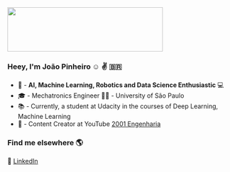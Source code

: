 
<img src="https://github.com/joaomh/joaomh/blob/master/assets/hello_git.png" height="100" width="350" />

### Heey, I'm João Pinheiro :relaxed: :v: <!---<span>&#x1f1e7;&#x1f1f7;</span> --> 🇧🇷
- :robot: - **AI, Machine Learning, Robotics and Data Science Enthusiastic** :computer:
- :mortar_board: - Mechatronics Engineer :wrench::microscope: - University of São Paulo
- :books: - Currently, a student at Udacity in the courses of Deep Learning, Machine Learning
- :movie_camera: - Content Creator at YouTube  [2001 Engenharia](https://www.youtube.com/channel/UCZyFebN0_gF2yy5fhVhlXtA)

### Find me elsewhere 🌎

💼 [LinkedIn](https://www.linkedin.com/in/joaomh/) <br>

